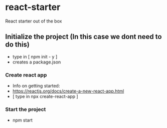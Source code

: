 # react-starter

React starter out of the box

## Initialize the project (In this case we dont need to do this)

- type in [ npm init - y ]
- creates a package.json

### Create react app

- Info on getting started:
- https://reactjs.org/docs/create-a-new-react-app.html
- [ type in npx create-react-app ]

### Start the project

- npm start
